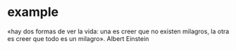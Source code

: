 # example
«hay dos formas de ver la vida: una es creer que no existen milagros, la otra es creer que todo es un milagro». Albert Einstein 